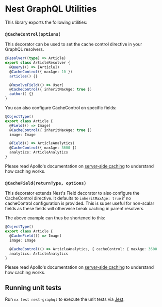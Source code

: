 # Nest GraphQL Utilities

This library exports the following utilities:

### `@CacheControl(options)`

This decorator can be used to set the cache control directive in your GraphQL resolvers.

```typescript
@Resolver((type) => Article)
export class ArticleResolver {
  @Query(() => [Article])
  @CacheControl({ maxAge: 10 })
  articles() {}

  @ResolveField(() => User)
  @CacheControl({ inheritMaxAge: true })
  author() {}
}
```

You can also configure CacheControl on specific fields:

```typescript
@ObjectType()
export class Article {
  @Field(() => Image)
  @CacheControl({ inheritMaxAge: true })
  image: Image

  @Field(() => ArticleAnalytics)
  @CacheControl({ maxAge: 3600 })
  analytics: ArticleAnalytics
}
```

Please read Apollo's documentation on [server-side caching](https://www.apollographql.com/docs/apollo-server/performance/caching/) to understand how caching works.

### `@CacheField(returnType, options)`

This decorator extends Nest's Field decorator to also configure the CacheControl directive. It defaults to `inheritMaxAge: true` if no cacheControl configuration is provided. This is super useful for non-scalar fields as these fields will otherwise break caching in parent resolvers.

The above example can thus be shortened to this:

```typescript
@ObjectType()
export class Article {
  @CacheField(() => Image)
  image: Image

  @CacheControl(() => ArticleAnalytics, { cacheControl: { maxAge: 3600 } })
  analytics: ArticleAnalytics
}
```

Please read Apollo's documentation on [server-side caching](https://www.apollographql.com/docs/apollo-server/performance/caching/) to understand how caching works.

## Running unit tests

Run `nx test nest-graphql` to execute the unit tests via [Jest](https://jestjs.io).
